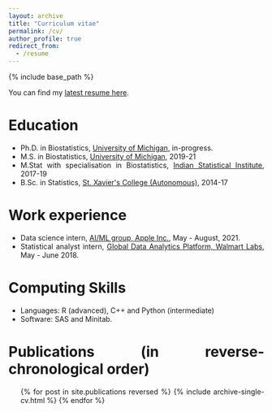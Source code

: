 ```yaml
---
layout: archive
title: "Curriculum vitae"
permalink: /cv/
author_profile: true
redirect_from:
  - /resume
---
```


<style>
body {
text-align: justify}
</style>

{% include base_path %}

You can find my [latest resume here](https://github.com/soumikp/soumikp.github.io/blob/master/files/cv_dec2021.pdf). 

Education
======
* Ph.D. in Biostatistics, [University of Michigan](https://sph.umich.edu/biostat/), in-progress.
* M.S. in Biostatistics, [University of Michigan](https://sph.umich.edu/biostat/), 2019-21
* M.Stat with specialisation in Biostatistics, [Indian Statistical Institute](www.isical.ac.in), 2017-19
* B.Sc. in Statistics, [St. Xavier's College (Autonomous)](www.sxccal.edu), 2014-17


Work experience
======
* Data science intern, [AI/ML group, Apple Inc.](https://www.apple.com/careers/us/machine-learning-and-ai.html), May - August, 2021. 
* Statistical analyst intern, [Global Data Analytics Platform, Walmart Labs](https://careers.walmart.com/teams), May - June 2018.

  
Computing Skills
======
* Languages: R (advanced), C++ and Python (intermediate) 
* Software: SAS and Minitab.

Publications (in reverse-chronological order)
======
  <ul>{% for post in site.publications reversed %}
    {% include archive-single-cv.html %}
  {% endfor %}</ul>

<!--  
Talks
======
   <ul>{% for post in site.talks %}
     {% include archive-single-talk-cv.html %}
   {% endfor %}</ul>
  
Teaching
======
  <ul>{% for post in site.teaching %}
    {% include archive-single-cv.html %}
  {% endfor %}</ul>
  
Service and leadership
======
* Currently signed in to 43 different slack teams -->
